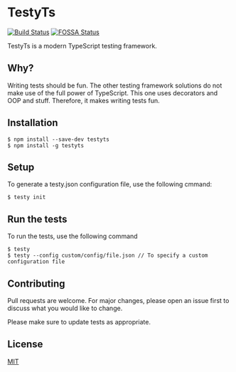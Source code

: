 # TestyTs
[![Build Status](https://travis-ci.com/Aboisier/TestyTs.svg?token=vuBsBM3yD6PMvt3zwT9s&branch=master)](https://travis-ci.com/Aboisier/TestyTs)
[![FOSSA Status](https://app.fossa.io/api/projects/git%2Bgithub.com%2FAboisier%2FTestyTs.svg?type=shield)](https://app.fossa.io/projects/git%2Bgithub.com%2FAboisier%2FTestyTs?ref=badge_shield)


TestyTs is a modern TypeScript testing framework.

## Why?
Writing tests should be fun. The other testing framework solutions do not make use of the full power of TypeScript. This one uses decorators and OOP and stuff. Therefore, it makes writing tests fun.

## Installation

```
$ npm install --save-dev testyts
$ npm install -g testyts
```

## Setup

To generate a testy.json configuration file, use the following cmmand:

```
$ testy init
```

## Run the tests

To run the tests, use the following command

```
$ testy
$ testy --config custom/config/file.json // To specify a custom configuration file
```


## Contributing
Pull requests are welcome. For major changes, please open an issue first to discuss what you would like to change.

Please make sure to update tests as appropriate.

## License
[MIT](./LICENSE)